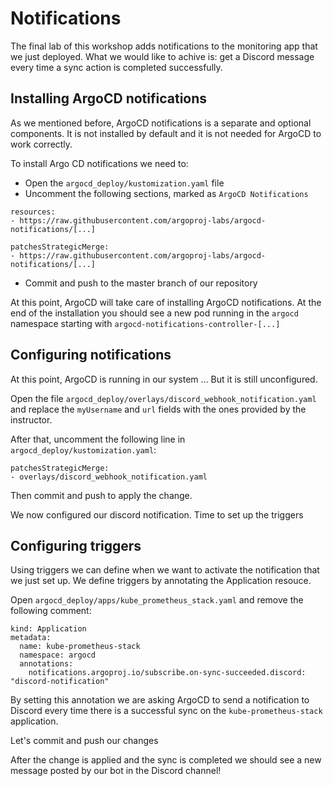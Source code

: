 # Notifications

The final lab of this workshop adds notifications to the monitoring app
that we just deployed. What we would like to achive is: get a Discord
message every time a sync action is completed successfully.

## Installing ArgoCD notifications

As we mentioned before, ArgoCD notifications is a separate and optional
components. It is not installed by default and it is not needed for ArgoCD
to work correctly.

To install Argo CD notifications we need to:

* Open the `argocd_deploy/kustomization.yaml` file
* Uncomment the following sections, marked as `ArgoCD Notifications`

```
resources:
- https://raw.githubusercontent.com/argoproj-labs/argocd-notifications/[...]

patchesStrategicMerge:
- https://raw.githubusercontent.com/argoproj-labs/argocd-notifications/[...]
```

* Commit and push to the master branch of our repository

At this point, ArgoCD will take care of installing ArgoCD notifications.
At the end of the installation you should see a new pod running in the
`argocd` namespace starting with `argocd-notifications-controller-[...]`

## Configuring notifications

At this point, ArgoCD is running in our system ... But it is still
unconfigured.

Open the file `argocd_deploy/overlays/discord_webhook_notification.yaml`
and replace the `myUsername` and `url` fields with the ones provided by
the instructor.

After that, uncomment the following line in
`argocd_deploy/kustomization.yaml`:

```
patchesStrategicMerge:
- overlays/discord_webhook_notification.yaml
```

Then commit and push to apply the change.

We now configured our discord notification. Time to set up the triggers

## Configuring triggers

Using triggers we can define when we want to activate the notification
that we just set up. We define triggers by annotating the Application
resouce.

Open `argocd_deploy/apps/kube_prometheus_stack.yaml` and remove the
following comment:

```
kind: Application
metadata:
  name: kube-prometheus-stack
  namespace: argocd
  annotations:
    notifications.argoproj.io/subscribe.on-sync-succeeded.discord: "discord-notification"
```

By setting this annotation we are asking ArgoCD to send a notification to
Discord every time there is a successful sync on the
`kube-prometheus-stack` application.

Let's commit and push our changes

After the change is applied and the sync is completed we should see a new
message posted by our bot in the Discord channel!
